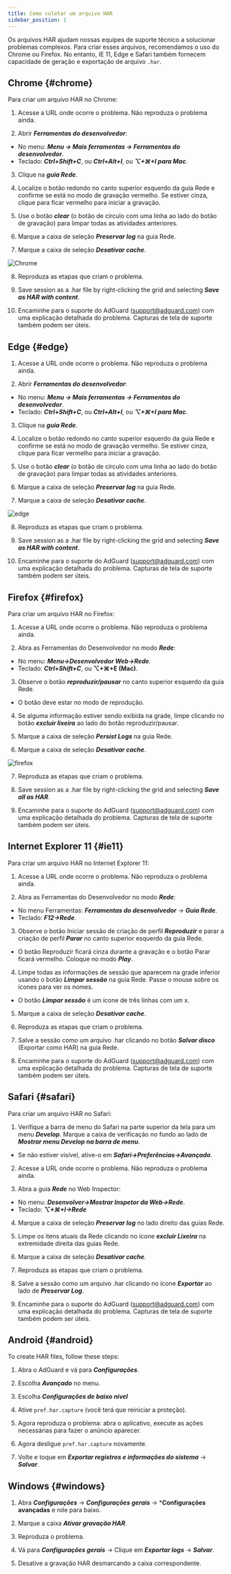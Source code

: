 ```yaml
---
title: Como coletar um arquivo HAR
sidebar_position: 1
---
```


Os arquivos HAR ajudam nossas equipes de suporte técnico a solucionar problemas complexos. Para criar esses arquivos, recomendamos o uso do Chrome ou Firefox. No entanto, IE 11, Edge e Safari também fornecem capacidade de geração e exportação de arquivo `.har`.

## Chrome {#chrome}

Para criar um arquivo HAR no Chrome:

1. Acesse a URL onde ocorre o problema. Não reproduza o problema ainda.

2. Abrir ***Ferramentas do desenvolvedor***:

- No menu: ***Menu → Mais ferramentas → Ferramentas do desenvolvedor***.
- Teclado: ***Ctrl+Shift+C***, ou ***Ctrl+Alt+I***, ou ***⌥+⌘+I para Mac***.

3. Clique na ***guia Rede***.

4. Localize o botão redondo no canto superior esquerdo da guia Rede e confirme se está no modo de gravação vermelho. Se estiver cinza, clique para ficar vermelho para iniciar a gravação.

5. Use o botão ***clear*** (o botão de círculo com uma linha ao lado do botão de gravação) para limpar todas as atividades anteriores.

6. Marque a caixa de seleção ***Preservar log*** na guia Rede.

7. Marque a caixa de seleção ***Desativar cache***.

![Chrome](https://cdn.adtidy.org/content/Kb/ad_blocker/guides/chrome.png)

8. Reproduza as etapas que criam o problema.

9. Save session as a .har file by right-clicking the grid and selecting ***Save as HAR with content***.

10. Encaminhe para o suporte do AdGuard (support@adguard.com) com uma explicação detalhada do problema. Capturas de tela de suporte também podem ser úteis.

## Edge {#edge}

1. Acesse a URL onde ocorre o problema. Não reproduza o problema ainda.

2. Abrir ***Ferramentas do desenvolvedor***:

- No menu: ***Menu → Mais ferramentas → Ferramentas do desenvolvedor***.
- Teclado: ***Ctrl+Shift+C***, ou ***Ctrl+Alt+I***, ou ***⌥+⌘+I para Mac***.

3. Clique na ***guia Rede***.

4. Localize o botão redondo no canto superior esquerdo da guia Rede e confirme se está no modo de gravação vermelho. Se estiver cinza, clique para ficar vermelho para iniciar a gravação.

5. Use o botão ***clear*** (o botão de círculo com uma linha ao lado do botão de gravação) para limpar todas as atividades anteriores.

6. Marque a caixa de seleção ***Preservar log*** na guia Rede.

7. Marque a caixa de seleção ***Desativar cache***.

![edge](https://cdn.adtidy.org/content/Kb/ad_blocker/guides/edge.png)

8. Reproduza as etapas que criam o problema.

9. Save session as a .har file by right-clicking the grid and selecting ***Save as HAR with content***.

10. Encaminhe para o suporte do AdGuard (support@adguard.com) com uma explicação detalhada do problema. Capturas de tela de suporte também podem ser úteis.

## Firefox {#firefox}

Para criar um arquivo HAR no Firefox:

1. Acesse a URL onde ocorre o problema. Não reproduza o problema ainda.

2. Abra as Ferramentas do Desenvolvedor no modo ***Rede***:
- No menu: ***Menu→Desenvolvedor Web→Rede***.
- Teclado: ***Ctrl+Shift+C***, ou **⌥+⌘+E (Mac)**.

3. Observe o botão ***reproduzir/pausar*** no canto superior esquerdo da guia Rede.
- O botão deve estar no modo de reprodução.

4. Se alguma informação estiver sendo exibida na grade, limpe clicando no botão ***excluir lixeira*** ao lado do botão reproduzir/pausar.

5. Marque a caixa de seleção ***Persist Logs*** na guia Rede.

6. Marque a caixa de seleção ***Desativar cache***.

![firefox](https://cdn.adtidy.org/content/Kb/ad_blocker/guides/firefox.png)

7. Reproduza as etapas que criam o problema.

8. Save session as a .har file by right-clicking the grid and selecting ***Save all as HAR***.

9. Encaminhe para o suporte do AdGuard (support@adguard.com) com uma explicação detalhada do problema. Capturas de tela de suporte também podem ser úteis.

## Internet Explorer 11 {#ie11}

Para criar um arquivo HAR no Internet Explorer 11:

1. Acesse a URL onde ocorre o problema. Não reproduza o problema ainda.

2. Abra as Ferramentas do Desenvolvedor no modo ***Rede***:
- No menu Ferramentas: ***Ferramentas do desenvolvedor*** → ***Guia Rede***.
- Teclado: ***F12→Rede***.

3. Observe o botão Iniciar sessão de criação de perfil ***Reproduzir*** e parar a criação de perfil ***Parar*** no canto superior esquerdo da guia Rede.
- O botão Reproduzir ficará cinza durante a gravação e o botão Parar ficará vermelho. Coloque no modo ***Play***.

4. Limpe todas as informações de sessão que aparecem na grade inferior usando o botão ***Limpar sessão*** na guia Rede. Passe o mouse sobre os ícones para ver os nomes.
- O botão ***Limpar sessão*** é um ícone de três linhas com um x.

5. Marque a caixa de seleção ***Desativar cache***.

6. Reproduza as etapas que criam o problema.

7. Salve a sessão como um arquivo .har clicando no botão ***Salvar disco*** (Exportar como HAR) na guia Rede.

8. Encaminhe para o suporte do AdGuard (support@adguard.com) com uma explicação detalhada do problema. Capturas de tela de suporte também podem ser úteis.

## Safari {#safari}

Para criar um arquivo HAR no Safari:

1. Verifique a barra de menu do Safari na parte superior da tela para um menu ***Develop***. Marque a caixa de verificação no fundo ao lado de ***Mostrar menu Develop na barra de menu***.
- Se não estiver visível, ative-o em ***Safari→Preferências→Avançado***.

2. Acesse a URL onde ocorre o problema. Não reproduza o problema ainda.

3. Abra a guia ***Rede*** no Web Inspector:
- No menu: ***Desenvolver→Mostrar Inspetor da Web→Rede***.
- Teclado: ***⌥+⌘+I→Rede***

4. Marque a caixa de seleção ***Preservar log*** no lado direito das guias Rede.

5. Limpe os itens atuais da Rede clicando no ícone ***excluir Lixeira*** na extremidade direita das guias Rede.

6. Marque a caixa de seleção ***Desativar cache***.

7. Reproduza as etapas que criam o problema.

8. Salve a sessão como um arquivo .har clicando no ícone ***Exportar*** ao lado de ***Preservar Log***.

9. Encaminhe para o suporte do AdGuard (support@adguard.com) com uma explicação detalhada do problema. Capturas de tela de suporte também podem ser úteis.

## Android {#android}

To create HAR files, follow these steps:

1. Abra o AdGuard e vá para ***Configurações***.

2. Escolha ***Avançado*** no menu.

3. Escolha ***Configurações de baixo nível***

4. Ative `pref.har.capture` (você terá que reiniciar a proteção).

5. Agora reproduza o problema: abra o aplicativo, execute as ações necessárias para fazer o anúncio aparecer.

6. Agora desligue `pref.har.capture` novamente.

7. Volte e toque em ***Exportar registros e informações do sistema*** → ***Salvar***.

## Windows {#windows}

1. Abra ***Configurações*** → ***Configurações gerais*** → ***Configurações avançadas** e role para baixo.

2. Marque a caixa ***Ativar gravação HAR***.

3. Reproduza o problema.

4. Vá para ***Configurações gerais*** → Clique em ***Exportar logs*** → ***Salvar***.

5. Desative a gravação HAR desmarcando a caixa correspondente.
